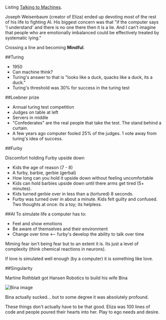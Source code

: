 Listing [Talking to Machines](http://www.radiolab.org/story/137407-talking-to-machines/).

Joseph Weisenbaum (creator of Eliza) ended up devoting most of the rest of his life to fighting AI. His biggest concern was that "if the computer says 'I understand' and there is no one there then it is a lie. And I can't imagine that people who are emotionally imbalanced could be effectively treated by systematic lying."

Crossing a line and becoming __Mindful__.

##Turing
- 1950 
- Can machine think?
- Turing's answer to that is "looks like a duck, quacks like a duck, its a duck."
- Turing's threshold was 30% for success in the turing test

##Loebner prize
- Annual turing test competition
- Judges on table at left
- Servers in middle
- "Confederates" are the real people that take the test. The stand behind a curtain.
- A few years ago computer fooled 25% of the judges. 1 vote away from turing's idea of success.

##Furby 

Discomfort holding Furby upside down

- Kids the age of reason (7 - 8)
- A furby, barbie, gerbie (gerbal)
- How long can you hold it upside down without feeling uncomfortable
- Kids can hold barbies upside down until there arms get tired (5+ minutes).
- Kids turned gerbie over in less than a (tortured) 8 seconds.
- Furby was turned over in about a minute. Kids felt guilty and confused. Two thoughts at once: its a toy; its helpless.

##AI
To simulate life a computer has to:

- Feel and show emotions
- Be aware of themselves and their environment
- Change over time <-- furby's develop the ability to talk over time

Miming fear isn't being fear but to an extent it is. Its just a level of complexity (think chemical reactions in neurons).

If love is simulated well enough (by a computer) it is something like love.

##Singularity

Martine Rothblatt got Hansen Robotics to build his wife Bina

![Bina image](http://www.hansonrobotics.com/wp-content/uploads/2013/02/1_50P2071.jpg)

Bina actually sucked... but to some degree it was absolutely profound.

These things don't actually have to be that good. Eliza was 100 lines of code and people poured their hearts into her. Play to ego needs and desire. 

